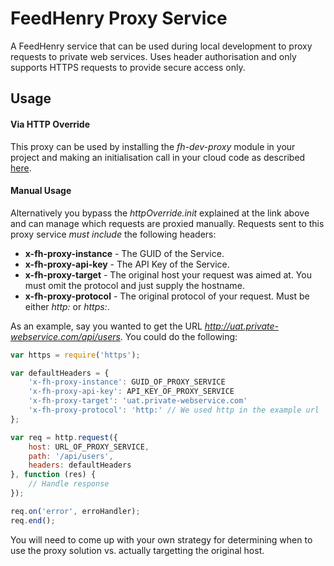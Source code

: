 FeedHenry Proxy Service
=======================

A FeedHenry service that can be used during local development to proxy requests 
to private web services. Uses header authorisation and only supports HTTPS 
requests to provide secure access only.

## Usage

#### Via HTTP Override
This proxy can be used by installing the _fh-dev-proxy_ module in your project 
and making an initialisation call in your cloud code as described 
[here](https://github.com/evanshortiss/fh-dev-proxy#development-usage).


#### Manual Usage
Alternatively you bypass the _httpOverride.init_ explained at the link above 
and can manage which requests are proxied manually. Requests sent to this proxy 
service _must include_ the following headers:

* **x-fh-proxy-instance** - The GUID of the Service.
* **x-fh-proxy-api-key** - The API Key of the Service.
* **x-fh-proxy-target** - The original host your request was aimed at. You must 
omit the protocol and just supply the hostname.
* **x-fh-proxy-protocol** - The original protocol of your request. Must be either 
_http:_ or _https:_.

As an example, say you wanted to get the URL 
_http://uat.private-webservice.com/api/users_. You could do the following:

```javascript
var https = require('https');

var defaultHeaders = {
	'x-fh-proxy-instance': GUID_OF_PROXY_SERVICE
	'x-fh-proxy-api-key': API_KEY_OF_PROXY_SERVICE
	'x-fh-proxy-target': 'uat.private-webservice.com'
	'x-fh-proxy-protocol': 'http:' // We used http in the example url
};

var req = http.request({
	host: URL_OF_PROXY_SERVICE,
	path: '/api/users',
	headers: defaultHeaders
}, function (res) {
	// Handle response
});

req.on('error', erroHandler);
req.end();
```

You will need to come up with your own strategy for determining when to use the 
proxy solution vs. actually targetting the original host.
